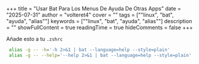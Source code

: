 +++
title = "Usar Bat Para Los Menus De Ayuda De Otras Apps"
date = "2025-07-31"
author = "volteret4"
cover = ""
tags = [""linux", "bat", "ayuda", "alias""]
keywords = [""linux", "bat", "ayuda", "alias""]
description = ""
showFullContent = true
readingTime = true
hideComments = false
+++


Añade esto a tu `.zshrc`
```zsh
 alias -g -- -h='-h 2>&1 | bat --language=help --style=plain'
 alias -g -- --help='--help 2>&1 | bat --language=help --style=plain'
```
